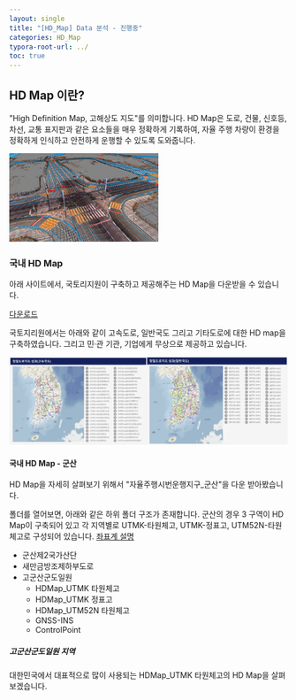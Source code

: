 ```yaml
---
layout: single
title: "[HD_Map] Data 분석 - 진행중" 
categories: HD_Map
typora-root-url: ../
toc: true
---
```




## HD Map 이란?

"High Definition Map, 고해상도 지도"를 의미합니다.  HD Map은 도로, 건물, 신호등, 차선, 교통 표지판과 같은 요소들을 매우 정확하게 기록하여, 자율 주행 차량이 환경을 정확하게 인식하고 안전하게 운행할 수 있도록 도와줍니다. 

![HDmap](/images/2024-01-11-HD_map1/HDmap-1704948904774-1.png)



### 국내 HD Map

아래 사이트에서, 국토리지원이 구축하고 제공해주는 HD Map을 다운받을 수 있습니다. 

[다운로드](https://map.ngii.go.kr/ms/pblictn/preciseRoadMap.do)

국토지리원에서는 아래와 같이 고속도로, 일반국도 그리고 기타도로에 대한 HD map을 구축하였습니다. 그리고  민·관 기관, 기업에게 무상으로 제공하고 있습니다. 

![그림2](/images/2024-01-11-HD_map1/그림2-1704960290539-4.png)



#### 국내 HD Map - 군산

HD Map을 자세히 살펴보기 위해서 "자율주행시번운행지구_군산"을 다운 받아봤습니다.

폴더를 열어보면,  아래와 같은 하위 폴더 구조가 존재합니다. 군산의 경우 3 구역이 HD Map이 구축되어 있고 각 지역별로 UTMK-타원체고, UTMK-정표고, UTM52N-타원체고로 구성되어 있습니다.   [좌표계 설명](https://ho-choi.github.io/hd_map/HD_map2/) 

- 군산제2국가산단
- 새만금방조제하부도로
- 고군산군도일원
  - HDMap_UTMK 타원체고
  - HDMap_UTMK 정표고
  - HDMap_UTM52N 타원체고
  - GNSS-INS
  - ControlPoint



##### 고군산군도일원 지역

대한민국에서 대표적으로 많이 사용되는 HDMap_UTMK 타원체고의 HD Map을 살펴보겠습니다. 

